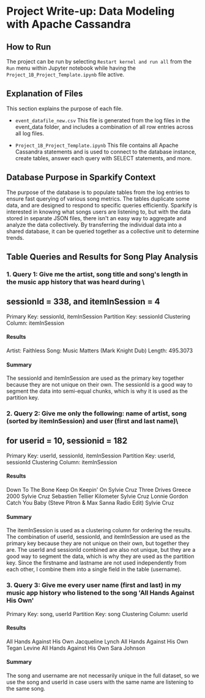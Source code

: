 # Project Write-up: Data Modeling with Apache Cassandra

## How to Run

The project can be run by selecting `Restart kernel and run all` from the `Run` menu within Jupyter notebook while having the `Project_1B_Project_Template.ipynb` file active.

## Explanation of Files

This section explains the purpose of each file.

- `event_datafile_new.csv`
  This file is generated from the log files in the event_data folder, and includes a combination of all row entries across all log files.

- `Project_1B_Project_Template.ipynb`
  This file contains all Apache Cassandra statements and is used to connect to the database instance, create tables, answer each query with SELECT statements, and more.

## Database Purpose in Sparkify Context

The purpose of the database is to populate tables from the log entries to ensure fast querying of various song metrics. The tables duplicate some data, and are designed to respond to specific queries efficiently. Sparkify is interested in knowing what songs users are listening to, but with the data stored in separate JSON files, there isn't an easy way to aggregate and analyze the data collectively. By transferring the individual data into a shared database, it can be queried together as a collective unit to determine trends.

## Table Queries and Results for Song Play Analysis

### 1. Query 1:  Give me the artist, song title and song's length in the music app history that was heard during \
## sessionId = 338, and itemInSession = 4

Primary Key: sessionId, itemInSession
Partition Key: sessionId
Clustering Column: itemInSession

#### Results
Artist: Faithless
Song: Music Matters (Mark Knight Dub)
Length: 495.3073

#### Summary
The sessionId and itemInSession are used as the primary key together because they are not unique on their own. The sessionId is a good way to segment the data into semi-equal chunks, which is why it is used as the partition key.

### 2. Query 2: Give me only the following: name of artist, song (sorted by itemInSession) and user (first and last name)\
## for userid = 10, sessionid = 182

Primary Key: userId, sessionId, itemInSession
Partition Key: userId, sessionId
Clustering Column: itemInSession

#### Results
Down To The Bone Keep On Keepin' On Sylvie Cruz
Three Drives Greece 2000 Sylvie Cruz
Sebastien Tellier Kilometer Sylvie Cruz
Lonnie Gordon Catch You Baby (Steve Pitron & Max Sanna Radio Edit) Sylvie Cruz

#### Summary
The itemInSession is used as a clustering column for ordering the results.
The combination of userId, sessionId, and itemInSession are used as the primary key because they are not unique on their own, but together they are. The userId and sessionId combined are also not unique, but they are a good way to segment the data, which is why they are used as the partition key.
Since the firstname and lastname are not used independently from each other, I combine them into a single field in the table (username).

### 3. Query 3: Give me every user name (first and last) in my music app history who listened to the song 'All Hands Against His Own'

Primary Key: song, userId
Partition Key: song
Clustering Column: userId

#### Results
All Hands Against His Own Jacqueline Lynch
All Hands Against His Own Tegan Levine
All Hands Against His Own Sara Johnson

#### Summary
The song and username are not necessarily unique in the full dataset, so we use the song and userId in case users with the same name are listening to the same song.